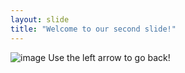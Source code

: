 ```yaml
---
layout: slide
title: "Welcome to our second slide!"
---
```

![image](https://user-images.githubusercontent.com/1631922/116654335-7f05d800-a9bb-11eb-9f66-7adf81d203cf.png)
Use the left arrow to go back!

